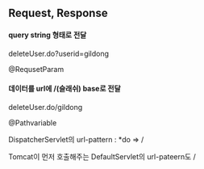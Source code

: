## Request, Response



#### query string 형태로 전달

deleteUser.do?userid=gildong

@RequsetParam



#### 데이터를 url에 /(슬래쉬) base로 전달

deleteUser.do/gildong

@Pathvariable



DispatcherServlet의 url-pattern :  *do => /

Tomcat이 먼저 호출해주는 DefaultServlet의 url-pateern도 /
